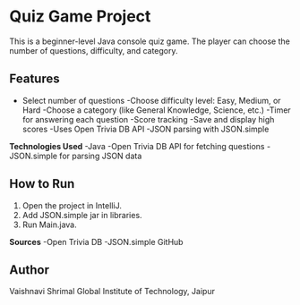 # Quiz Game Project

This is a beginner-level Java console quiz game. The player can choose the number of questions, difficulty, and category.

## Features
- Select number of questions
-Choose difficulty level: Easy, Medium, or Hard
-Choose a category (like General Knowledge, Science, etc.)
-Timer for answering each question
-Score tracking
-Save and display high scores
-Uses Open Trivia DB API
-JSON parsing with JSON.simple

**Technologies Used**
-Java 
-Open Trivia DB API for fetching questions
-JSON.simple for parsing JSON data

## How to Run
1. Open the project in IntelliJ.
2. Add JSON.simple jar in libraries.
3. Run Main.java.

**Sources**
-Open Trivia DB
-JSON.simple GitHub


## Author
Vaishnavi Shrimal
Global Institute of Technology, Jaipur

